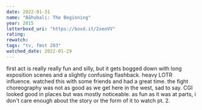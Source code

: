 ```yaml
---
date: 2022-01-31
name: "Bāhubali: The Beginning"
year: 2015
letterboxd_uri: "https://boxd.it/2xeoVV"
rating: 
rewatch: 
tags: "tv, fmst 203"
watched_date: 2022-01-29
---
```


first act is really really fun and silly, but it gets bogged down with long exposition scenes and a slightly confusing flashback. heavy LOTR influence. watched this with some friends and had a great time. the fight choreography was not as good as we get here in the west, sad to say. CGI looked good in places but was mostly noticeable. as fun as it was at parts, i don't care enough about the story or the form of it to watch pt. 2.
